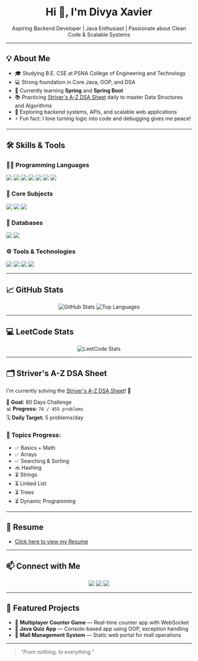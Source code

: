 <h1 align="center">Hi 👋, I'm Divya Xavier</h1>
<p align="center">Aspiring Backend Developer | Java Enthusiast | Passionate about Clean Code & Scalable Systems</p>

---

## 💡 About Me

- 🎓 Studying B.E. CSE at PSNA College of Engineering and Technology  
- 💻 Strong foundation in Core Java, OOP, and DSA  
- 🌱 Currently learning **Spring** and **Spring Boot**  
- 📚 Practicing [Striver's A-Z DSA Sheet](https://takeuforward.org/strivers-a2z-dsa-course/strivers-a2z-dsa-course-sheet-2/) daily to master Data Structures and Algorithms  
- 🧠 Exploring backend systems, APIs, and scalable web applications  
- ⚡ Fun fact: I love turning logic into code and debugging gives me peace!

---

## 🛠️ Skills & Tools

### 👩‍💻 Programming Languages
<p>
  <img src="https://img.shields.io/badge/Java-007396?style=for-the-badge&logo=openjdk&logoColor=white"/>
  <img src="https://img.shields.io/badge/C-00599C?style=for-the-badge&logo=c&logoColor=white"/>
  <img src="https://img.shields.io/badge/C++-00599C?style=for-the-badge&logo=c%2B%2B&logoColor=white"/>
  <img src="https://img.shields.io/badge/Python-3776AB?style=for-the-badge&logo=python&logoColor=white"/>
  <img src="https://img.shields.io/badge/HTML5-E34F26?style=for-the-badge&logo=html5&logoColor=white"/>
  <img src="https://img.shields.io/badge/CSS3-1572B6?style=for-the-badge&logo=css3&logoColor=white"/>
  <img src="https://img.shields.io/badge/JavaScript-F7DF1E?style=for-the-badge&logo=javascript&logoColor=black"/>
</p>

### 🧠 Core Subjects
<p>
  <img src="https://img.shields.io/badge/OOP-800000?style=for-the-badge&logo=java&logoColor=white"/>
  <img src="https://img.shields.io/badge/DSA-007396?style=for-the-badge&logo=geeksforgeeks&logoColor=white"/>
  <img src="https://img.shields.io/badge/Networking-1DA1F2?style=for-the-badge&logo=cloudflare&logoColor=white"/>
</p>

### 💾 Databases
<p>
  <img src="https://img.shields.io/badge/MySQL-4479A1?style=for-the-badge&logo=mysql&logoColor=white"/>
  <img src="https://img.shields.io/badge/Oracle-F80000?style=for-the-badge&logo=oracle&logoColor=white"/>
</p>

### ⚙️ Tools & Technologies
<p>
  <img src="https://img.shields.io/badge/Eclipse-2C2255?style=for-the-badge&logo=eclipseide&logoColor=white"/>
  <img src="https://img.shields.io/badge/Git-F05032?style=for-the-badge&logo=git&logoColor=white"/>
  <img src="https://img.shields.io/badge/GitHub-181717?style=for-the-badge&logo=github&logoColor=white"/>
  <img src="https://img.shields.io/badge/Docker-2496ED?style=for-the-badge&logo=docker&logoColor=white"/>
</p>

---

## 📈 GitHub Stats

<p align="center">
  <img src="https://github-readme-stats.vercel.app/api?username=Xavierdivya&show_icons=true&theme=light" alt="GitHub Stats" />
  <img src="https://github-readme-stats.vercel.app/api/top-langs/?username=Xavierdivya&layout=compact&theme=light" alt="Top Languages" />
</p>

---

## 💻 LeetCode Stats

<p align="center">
  <img src="https://leetcard.jacoblin.cool/DivyaXavier?theme=light&font=Karla" alt="LeetCode Stats" />
</p>

---

## 🗂️ Striver's A-Z DSA Sheet

I'm currently solving the [Striver's A-Z DSA Sheet](https://takeuforward.org/strivers-a2z-dsa-course/strivers-a2z-dsa-course-sheet-2/)! 💪

🎯 **Goal:** 80 Days Challenge  
📊 **Progress:** `78 / 455 problems`  
🗓️ **Daily Target:** 5 problems/day

### 🧠 Topics Progress:
- ✅ Basics + Math
- ✅ Arrays
- ✅ Searching & Sorting
- 🔜 Hashing
- ⏳ Strings
- ⏳ Linked List
- ⏳ Trees
- ⏳ Dynamic Programming

---

## 📄 Resume
- [Click here to view my Resume](https://www.canva.com/design/DAGr__5bNMw/8mYqeYq4NS59Ahfnut03jA/view?utm_content=DAGr__5bNMw&utm_campaign=designshare&utm_medium=link2&utm_source=uniquelinks&utlId=h6ed897434e)

---

## 📫 Connect with Me

<p align="center">
  <a href="mailto:xavierdivya01@gmail.com"><img src="https://img.shields.io/badge/Gmail-D14836?style=for-the-badge&logo=gmail&logoColor=white"/></a>
  <a href="https://www.linkedin.com/in/divya-xavier-3b5317290"><img src="https://img.shields.io/badge/LinkedIn-0A66C2?style=for-the-badge&logo=linkedin&logoColor=white"/></a>
  <a href="https://leetcode.com/u/DivyaXavier/"><img src="https://img.shields.io/badge/LeetCode-FFA116?style=for-the-badge&logo=leetcode&logoColor=white"/></a>
</p>

---

## 📌 Featured Projects

- 🔢 **Multiplayer Counter Game** — Real-time counter app with WebSocket  
- 📘 **Java Quiz App** — Console-based app using OOP, exception handling  
- 🏬 **Mall Management System** — Static web portal for mall operations

---

> *“From nothing, to everything.”*
